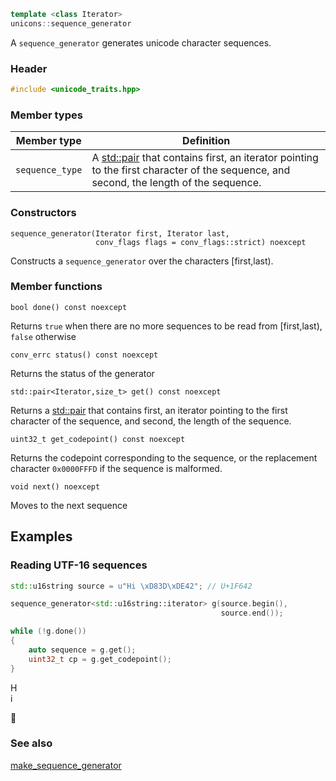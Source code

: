 ```c++
template <class Iterator>
unicons::sequence_generator
```
A `sequence_generator` generates unicode character sequences.

### Header
```c++
#include <unicode_traits.hpp>
```

### Member types

Member type                         |Definition
------------------------------------|------------------------------
`sequence_type`|A [std::pair](http://en.cppreference.com/w/cpp/utility/pair) that contains first, an iterator pointing to the first character of the sequence, and second, the length of the sequence. 

### Constructors

    sequence_generator(Iterator first, Iterator last, 
                       conv_flags flags = conv_flags::strict) noexcept
Constructs a `sequence_generator` over the characters [first,last).

### Member functions

    bool done() const noexcept
Returns `true` when there are no more sequences to be read from [first,last), `false` otherwise

    conv_errc status() const noexcept
Returns the status of the generator

    std::pair<Iterator,size_t> get() const noexcept
Returns a [std::pair](http://en.cppreference.com/w/cpp/utility/pair) that contains first, an iterator pointing to the first character of the sequence, and second, the length of the sequence. 

    uint32_t get_codepoint() const noexcept
Returns the codepoint corresponding to the sequence, or the replacement character `0x0000FFFD` if the sequence is malformed.

    void next() noexcept
Moves to the next sequence

## Examples

### Reading UTF-16 sequences

```c++
std::u16string source = u"Hi \xD83D\xDE42"; // U+1F642

sequence_generator<std::u16string::iterator> g(source.begin(),
                                               source.end());

while (!g.done())
{
    auto sequence = g.get();
    uint32_t cp = g.get_codepoint();    
}
```

H   
i   

&#128578;

### See also

[make_sequence_generator](make_sequence_generator)

